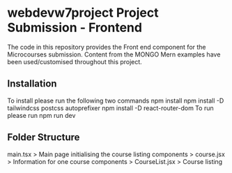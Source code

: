 # webdevw7project Project Submission - Frontend

The code in this repository provides the Front end component for the Microcourses submission. Content from the MONGO Mern examples have been used/customised throughout this project.


## Installation

To install please run the following two commands
npm install
npm install -D tailwindcss postcss autoprefixer
npm install -D react-router-dom
To run please run
npm run dev


## Folder Structure 
main.tsx > Main page initialising the course listing
components > course.jsx > Information for one course
components > CourseList.jsx > Course listing


